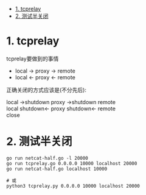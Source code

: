<!-- TOC -->

- [1. tcprelay](#1-tcprelay)
- [2. 测试半关闭](#2-测试半关闭)

<!-- /TOC -->


<a id="markdown-1-tcprelay" name="1-tcprelay"></a>
# 1. tcprelay

tcprelay要做到的事情
* local -> proxy -> remote
* local <- proxy <- remote

正确关闭的方式应该是(不分先后):

local ->shutdown proxy ->shutdown remote  
local shutdown<- proxy shutdown<- remote  
close  

<a id="markdown-2-测试半关闭" name="2-测试半关闭"></a>
# 2. 测试半关闭

```
go run netcat-half.go -l 20000
go run tcprelay.go 0.0.0.0 10000 localhost 20000
go run netcat-half.go localhost 10000

# 或
python3 tcprelay.py 0.0.0.0 10000 localhost 20000
```
